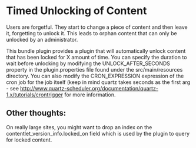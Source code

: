 # Timed Unlocking of Content

Users are forgetful.  They start to change a piece of content and then leave it, forgetting to unlock it.  This leads to orphan content that can only be unlocked by an administrator.

This bundle plugin provides a plugin that will automatically unlock content that has been locked for X amount of time.  You can specify the duration to wait before unlocking by modifying the UNLOCK_AFTER_SECONDS property in the plugin.properties file found under the src/main/resources directory.  You can also modify the CRON_EXPRESSION expression of the cron job for the job itself (keep in mind quartz takes seconds as the first arg - see 
http://www.quartz-scheduler.org/documentation/quartz-1.x/tutorials/crontrigger for more information.



## Other thoughts:
On really large sites, you might want to drop an index on the contentlet_version_info.locked_on field which is used by the plugin to query for locked content.

